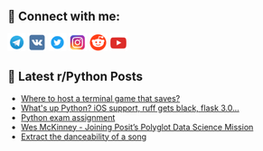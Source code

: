 ## 🔎 Connect with me:
[<img src="https://github.com/bullbesh/bullbesh/blob/main/images/Telegram.png" width="32" height="32" />](https://t.me/bullbesh)
[<img src="https://github.com/bullbesh/bullbesh/blob/main/images/VK.png" width="32" height="32" />](https://vk.com/bullbesh)
[<img src="https://github.com/bullbesh/bullbesh/blob/main/images/Twitter.png" width="32" height="32" />](https://twitter.com/bullbesh1)
[<img src="https://github.com/bullbesh/bullbesh/blob/main/images/Instagram.png" width="32" height="32" />](https://www.instagram.com/bullbesh)
[<img src="https://github.com/bullbesh/bullbesh/blob/main/images/Reddit.png" width="32" height="32" />](https://www.reddit.com/user/bullbesh)
[<img src="https://github.com/bullbesh/bullbesh/blob/main/images/YouTube.png" width="32" height="32" />](https://www.youtube.com/channel/UCtfjRs6uzgq5mfm8S06WTcg)

## 📕 Latest r/Python Posts
<!-- BLOG-POST-LIST:START -->
- [Where to host a terminal game that saves?](https://www.reddit.com/r/Python/comments/17p932q/where_to_host_a_terminal_game_that_saves/)
- [What&#39;s up Python? iOS support, ruff gets black, flask 3.0...](https://www.reddit.com/r/Python/comments/17p8wk4/whats_up_python_ios_support_ruff_gets_black_flask/)
- [Python exam assignment](https://www.reddit.com/r/Python/comments/17p8qe5/python_exam_assignment/)
- [Wes McKinney - Joining Posit’s Polyglot Data Science Mission](https://www.reddit.com/r/Python/comments/17p8hc6/wes_mckinney_joining_posits_polyglot_data_science/)
- [Extract the danceability of a song](https://www.reddit.com/r/Python/comments/17p8b9n/extract_the_danceability_of_a_song/)
<!-- BLOG-POST-LIST:END -->
